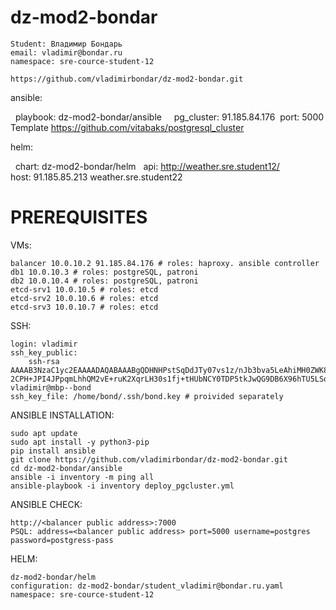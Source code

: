 # dz-mod2-bondar

    Student: Владимир Бондарь
    email: vladimir@bondar.ru
    namespace: sre-cource-student-12
    
    https://github.com/vladimirbondar/dz-mod2-bondar.git

ansible:

    playbook: dz-mod2-bondar/ansible
    pg_cluster: 91.185.84.176  port: 5000
    Template https://github.com/vitabaks/postgresql_cluster

helm:

   chart: dz-mod2-bondar/helm
   api: http://weather.sre.student12/
   host: 91.185.85.213    weather.sre.student22

# PREREQUISITES
VMs:

    balancer 10.0.10.2 91.185.84.176 # roles: haproxy. ansible controller
    db1 10.0.10.3 # roles: postgreSQL, patroni
    db2 10.0.10.4 # roles: postgreSQL, patroni
    etcd-srv1 10.0.10.5 # roles: etcd
    etcd-srv2 10.0.10.6 # roles: etcd
    etcd-srv3 10.0.10.7 # roles: etcd

SSH:

    login: vladimir
    ssh_key_public:
        ssh-rsa AAAAB3NzaC1yc2EAAAADAQABAAABgQDHNHPstSqDdJTy07vs1z/nJb3bva5LeAhiMH0ZWK8suBpuPPKoj4W8wznrSYyTUy5F9yWy7tW9ICBL/olhxw+xTOImiUlCt/ZtVo+0S7h9bhLUYwisS550Rh33OwvVbWRpk2pb3PoOkf0cZ+isLdacgGuwfEqV3P01IoqkoRqTDVUwyLkVH2RbDPRHD64EGTyP6Q/5NM/JnbfTJPyNnRS2PVKFD/YbW5Ub7nc+bYMYBsZToziS6nzYe0SM2SM1ecczzZMTedy1lagZX+OAH7K9Xlp7zfwt60TPa6QAZk11Ln+b+acsNqNXC0QLWxGyksPgTgwrmXoo9O8FArj4S0mMzJhN6aUb+FnXcoer1FuV+MwG2JxXOqhEoaxEYrU9Olhkw8Oidir 2CPH+JPI4JPpqmLhhQM2vE+ruK2XqrLH30s1fj+tHUbNCY0TDP5tkJwQG9DB6X96hTU5LSobnjHZ9zu3LlCj7HHNCJ1Xw+VZXuwfTOH/Ouq3IyHrdfACpeyLQM= vladimir@mbp--bond
    ssh_key_file: /home/bond/.ssh/bond.key # proivided separately

ANSIBLE INSTALLATION:

    sudo apt update
    sudo apt install -y python3-pip
    pip install ansible
    git clone https://github.com/vladimirbondar/dz-mod2-bondar.git
    cd dz-mod2-bondar/ansible
    ansible -i inventory -m ping all
    ansible-playbook -i inventory deploy_pgcluster.yml

ANSIBLE CHECK:

    http://<balancer public address>:7000
    PSQL: address=<balancer public address> port=5000 username=postgres password=postgress-pass

HELM:

    dz-mod2-bondar/helm
    configuration: dz-mod2-bondar/student_vladimir@bondar.ru.yaml
    namespace: sre-cource-student-12